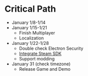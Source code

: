# Critical Path
- January 1/8-1/14
- January 1/15-1/21
    - Finish Multiplayer
    - Localization
- January 1/22-1/28
    - Double check Electron Security
    - [Integrate Steam SDK](https://github.com/ceifa/steamworks.js)
    - Support modding
- January 31 (check timezone)
    - Release Game and Demo
